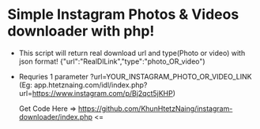 # Simple Instagram Photos & Videos downloader with php!

- This script will return real download url and type(Photo or video) with json format!
{"url":"RealDlLink","type":"photo_OR_video")

- Requries 1 parameter ?url=YOUR_INSTAGRAM_PHOTO_OR_VIDEO_LINK
  (Eg: app.htetznaing.com/idl/index.php?url=https://www.instagram.com/p/Bj2qct5jKHP)
  
  Get Code Here => https://github.com/KhunHtetzNaing/instagram-downloader/index.php <=
